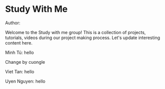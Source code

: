 # Study With Me

Author:

Welcome to the Study with me group! This is a collection of projects, tutorials, videos during our project making process. Let's update interesting content here.

Minh Tú: hello

Change by cuongle

Viet Tan: hello

Uyen Nguyen: hello
